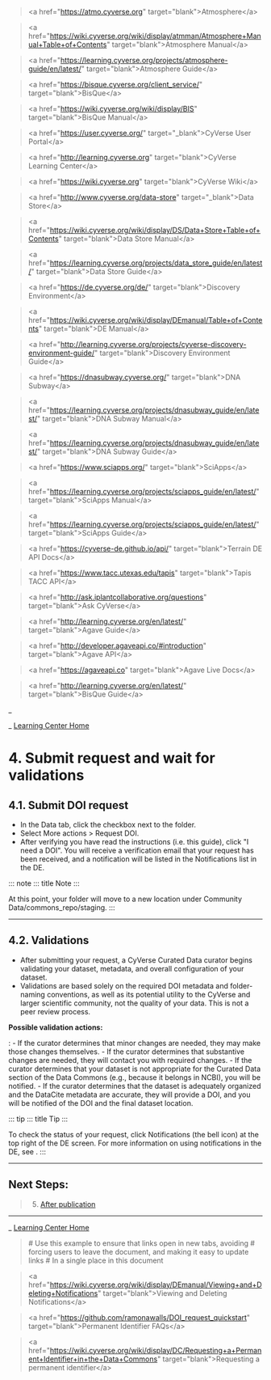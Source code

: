 > \<a href=\"<https://atmo.cyverse.org>\"
> target=\"blank\"\>Atmosphere\</a\>

> \<a
> href=\"<https://wiki.cyverse.org/wiki/display/atmman/Atmosphere+Manual+Table+of+Contents>\"
> target=\"blank\"\>Atmosphere Manual\</a\>

> \<a
> href=\"<https://learning.cyverse.org/projects/atmosphere-guide/en/latest/>\"
> target=\"blank\"\>Atmosphere Guide\</a\>

> \<a href=\"<https://bisque.cyverse.org/client_service/>\"
> target=\"blank\"\>BisQue\</a\>

> \<a href=\"<https://wiki.cyverse.org/wiki/display/BIS>\"
> target=\"blank\"\>BisQue Manual\</a\>

> \<a href=\"<https://user.cyverse.org/>\" target=\"\_blank\"\>CyVerse
> User Portal\</a\>

> \<a href=\"<http://learning.cyverse.org>\" target=\"blank\"\>CyVerse
> Learning Center\</a\>

> \<a href=\"<https://wiki.cyverse.org>\" target=\"blank\"\>CyVerse
> Wiki\</a\>

> \<a href=\"<http://www.cyverse.org/data-store>\"
> target=\"\_blank\"\>Data Store\</a\>

> \<a
> href=\"<https://wiki.cyverse.org/wiki/display/DS/Data+Store+Table+of+Contents>\"
> target=\"blank\"\>Data Store Manual\</a\>

> \<a
> href=\"<https://learning.cyverse.org/projects/data_store_guide/en/latest/>\"
> target=\"blank\"\>Data Store Guide\</a\>

> \<a href=\"<https://de.cyverse.org/de/>\" target=\"blank\"\>Discovery
> Environment\</a\>

> \<a
> href=\"<https://wiki.cyverse.org/wiki/display/DEmanual/Table+of+Contents>\"
> target=\"blank\"\>DE Manual\</a\>

> \<a
> href=\"<http://learning.cyverse.org/projects/cyverse-discovery-environment-guide/>\"
> target=\"blank\"\>Discovery Environment Guide\</a\>

> \<a href=\"<https://dnasubway.cyverse.org/>\" target=\"blank\"\>DNA
> Subway\</a\>

> \<a
> href=\"<https://learning.cyverse.org/projects/dnasubway_guide/en/latest/>\"
> target=\"blank\"\>DNA Subway Manual\</a\>

> \<a
> href=\"<https://learning.cyverse.org/projects/dnasubway_guide/en/latest/>\"
> target=\"blank\"\>DNA Subway Guide\</a\>

> \<a href=\"<https://www.sciapps.org/>\"
> target=\"blank\"\>SciApps\</a\>

> \<a
> href=\"<https://learning.cyverse.org/projects/sciapps_guide/en/latest/>\"
> target=\"blank\"\>SciApps Manual\</a\>

> \<a
> href=\"<https://learning.cyverse.org/projects/sciapps_guide/en/latest/>\"
> target=\"blank\"\>SciApps Guide\</a\>

> \<a href=\"<https://cyverse-de.github.io/api/>\"
> target=\"blank\"\>Terrain DE API Docs\</a\>

> \<a href=\"<https://www.tacc.utexas.edu/tapis>\"
> target=\"blank\"\>Tapis TACC API\</a\>

> \<a href=\"<http://ask.iplantcollaborative.org/questions>\"
> target=\"blank\"\>Ask CyVerse\</a\>

> \<a href=\"<http://learning.cyverse.org/en/latest/>\"
> target=\"blank\"\>Agave Guide\</a\>

> \<a href=\"<http://developer.agaveapi.co/#introduction>\"
> target=\"blank\"\>Agave API\</a\>

> \<a href=\"<https://agaveapi.co>\" target=\"blank\"\>Agave Live
> Docs\</a\>

> \<a href=\"<http://learning.cyverse.org/en/latest/>\"
> target=\"blank\"\>BisQue Guide\</a\>

\_

\_ [Learning Center Home](http://learning.cyverse.org/)

# 4. Submit request and wait for validations

## 4.1. Submit DOI request

-   In the Data tab, click the checkbox next to the folder.
-   Select More actions \> Request DOI.
-   After verifying you have read the instructions (i.e. this guide),
    click \"I need a DOI\". You will receive a verification email that
    your request has been received, and a notification will be listed in
    the Notifications list in the DE.

::: note
::: title
Note
:::

At this point, your folder will move to a new location under Community
Data/commons_repo/staging.
:::

------------------------------------------------------------------------

## 4.2. Validations

-   After submitting your request, a CyVerse Curated Data curator begins
    validating your dataset, metadata, and overall configuration of your
    dataset.
-   Validations are based solely on the required DOI metadata and
    folder-naming conventions, as well as its potential utility to the
    CyVerse and larger scientific community, not the quality of your
    data. This is not a peer review process.

**Possible validation actions:**

:   -   If the curator determines that minor changes are needed, they
        may make those changes themselves.
    -   If the curator determines that substantive changes are needed,
        they will contact you with required changes.
    -   If the curator determines that your dataset is not appropriate
        for the Curated Data section of the Data Commons (e.g., because
        it belongs in NCBI), you will be notified.
    -   If the curator determines that the dataset is adequately
        organized and the DataCite metadata are accurate, they will
        provide a DOI, and you will be notified of the DOI and the final
        dataset location.

::: tip
::: title
Tip
:::

To check the status of your request, click Notifications (the bell icon)
at the top right of the DE screen. For more information on using
notifications in the DE, see .
:::

------------------------------------------------------------------------

## Next Steps:

> 5.  [After publication](step5.html)

------------------------------------------------------------------------

\_ [Learning Center Home](http://learning.cyverse.org/)

> \# Use this example to ensure that links open in new tabs, avoiding \#
> forcing users to leave the document, and making it easy to update
> links \# In a single place in this document

> \<a
> href=\"<https://wiki.cyverse.org/wiki/display/DEmanual/Viewing+and+Deleting+Notifications>\"
> target=\"blank\"\>Viewing and Deleting Notifications\</a\>

> \<a href=\"<https://github.com/ramonawalls/DOI_request_quickstart>\"
> target=\"blank\"\>Permanent Identifier FAQs\</a\>

> \<a
> href=\"<https://wiki.cyverse.org/wiki/display/DC/Requesting+a+Permanent+Identifier+in+the+Data+Commons>\"
> target=\"blank\"\>Requesting a permanent identifier\</a\>
